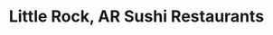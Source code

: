---
layout: city
title: Little Rock, AR Sushi Restaurants
permalink: /arkansas/little-rock/
stateAbbr: AR
stateName: Arkansas
cityName: Little Rock

---